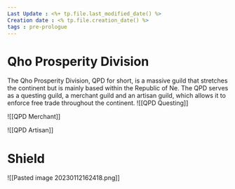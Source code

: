 ```yaml
---
Last Update : <%+ tp.file.last_modified_date() %>
Creation date : <% tp.file.creation_date() %>
tags : pre-prologue
---
```


# Qho Prosperity Division
The Qho Prosperity Division, QPD for short, is a massive guild that stretches the continent but is mainly based within the Republic of Ne. The QPD serves as a questing guild, a merchant guild and an artisan guild, which allows it to enforce free trade throughout the continent.
![[QPD Questing]]

![[QPD Merchant]]

![[QPD Artisan]]

# Shield

![[Pasted image 20230112162418.png]]